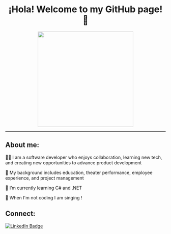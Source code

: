 

<h1 align="center">¡Hola! Welcome to my GitHub page! 🦋</h1>

<div id="header" align="center">
  <img src="https://media.giphy.com/media/13aamGMSgU9TXy/giphy.gif" width="300"/>
</div>

---

<h2>About me:</h2>
<p>👋🏼 I am a software developer who enjoys collaboration, learning new tech, and creating new opportunities to advance product development</p> 
<p>🔎 My background includes education, theater performance, employee experience, and project management </p>
<p>🌱 I’m currently learning C# and .NET</p>
<p>🎤 When I'm not coding I am singing ! 

<h2>Connect:</h2>

<div>
  <a href="www.linkedin.com/in/mariaisabelg">
  <img src="https://img.shields.io/badge/LinkedIn-blue?style=for-the-badge&logo=linkedin&logoColor=white" alt="LinkedIn Badge"/></a>
</div>
